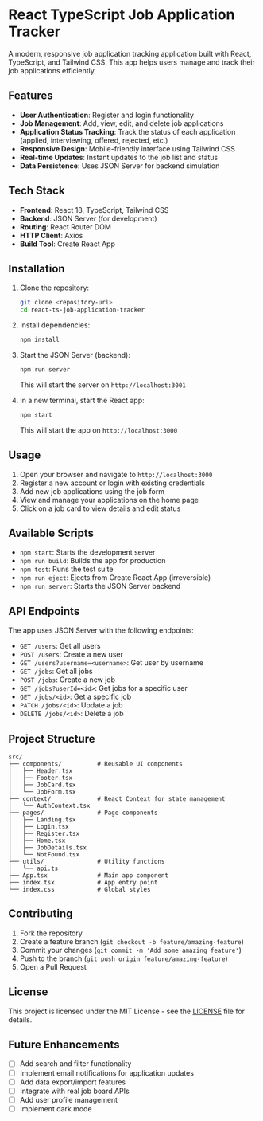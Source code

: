 # React TypeScript Job Application Tracker

A modern, responsive job application tracking application built with React, TypeScript, and Tailwind CSS. This app helps users manage and track their job applications efficiently.

## Features

- **User Authentication**: Register and login functionality
- **Job Management**: Add, view, edit, and delete job applications
- **Application Status Tracking**: Track the status of each application (applied, interviewing, offered, rejected, etc.)
- **Responsive Design**: Mobile-friendly interface using Tailwind CSS
- **Real-time Updates**: Instant updates to the job list and status
- **Data Persistence**: Uses JSON Server for backend simulation

## Tech Stack

- **Frontend**: React 18, TypeScript, Tailwind CSS
- **Backend**: JSON Server (for development)
- **Routing**: React Router DOM
- **HTTP Client**: Axios
- **Build Tool**: Create React App

## Installation

1. Clone the repository:
   ```bash
   git clone <repository-url>
   cd react-ts-job-application-tracker
   ```

2. Install dependencies:
   ```bash
   npm install
   ```

3. Start the JSON Server (backend):
   ```bash
   npm run server
   ```
   This will start the server on `http://localhost:3001`

4. In a new terminal, start the React app:
   ```bash
   npm start
   ```
   This will start the app on `http://localhost:3000`

## Usage

1. Open your browser and navigate to `http://localhost:3000`
2. Register a new account or login with existing credentials
3. Add new job applications using the job form
4. View and manage your applications on the home page
5. Click on a job card to view details and edit status

## Available Scripts

- `npm start`: Starts the development server
- `npm run build`: Builds the app for production
- `npm test`: Runs the test suite
- `npm run eject`: Ejects from Create React App (irreversible)
- `npm run server`: Starts the JSON Server backend

## API Endpoints

The app uses JSON Server with the following endpoints:

- `GET /users`: Get all users
- `POST /users`: Create a new user
- `GET /users?username=<username>`: Get user by username
- `GET /jobs`: Get all jobs
- `POST /jobs`: Create a new job
- `GET /jobs?userId=<id>`: Get jobs for a specific user
- `GET /jobs/<id>`: Get a specific job
- `PATCH /jobs/<id>`: Update a job
- `DELETE /jobs/<id>`: Delete a job

## Project Structure

```
src/
├── components/          # Reusable UI components
│   ├── Header.tsx
│   ├── Footer.tsx
│   ├── JobCard.tsx
│   └── JobForm.tsx
├── context/             # React Context for state management
│   └── AuthContext.tsx
├── pages/               # Page components
│   ├── Landing.tsx
│   ├── Login.tsx
│   ├── Register.tsx
│   ├── Home.tsx
│   ├── JobDetails.tsx
│   └── NotFound.tsx
├── utils/               # Utility functions
│   └── api.ts
├── App.tsx              # Main app component
├── index.tsx            # App entry point
└── index.css            # Global styles
```

## Contributing

1. Fork the repository
2. Create a feature branch (`git checkout -b feature/amazing-feature`)
3. Commit your changes (`git commit -m 'Add some amazing feature'`)
4. Push to the branch (`git push origin feature/amazing-feature`)
5. Open a Pull Request

## License

This project is licensed under the MIT License - see the [LICENSE](LICENSE) file for details.

## Future Enhancements

- [ ] Add search and filter functionality
- [ ] Implement email notifications for application updates
- [ ] Add data export/import features
- [ ] Integrate with real job board APIs
- [ ] Add user profile management
- [ ] Implement dark mode
